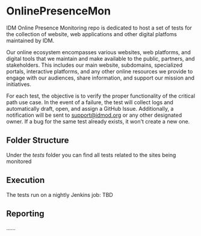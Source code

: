 # OnlinePresenceMon
IDM Online Presence Monitoring repo is dedicated to host a set of tests for the collection of website, web applications and other digital platfoms maintained by IDM.

Our online ecosystem encompasses various websites, web platforms, and digital tools that we maintain and make available to the public, partners, and stakeholders. This includes our main website, subdomains, specialized portals, interactive platforms, and any other online resources we provide to engage with our audiences, share information, and support our mission and initiatives.

For each test, the objective is to verify the proper functionality of the critical path use case. In the event of a failure, the test will collect logs and automatically draft, open, and assign a GitHub Issue. Additionally, a notification will be sent to support@idmod.org or any other designated owner. If a bug for the same test already exists, it won't create a new one.


## Folder Structure
Under the *tests* folder you can find all tests related to the sites being monitored

## Execution
The tests run on a nightly Jenkins job: TBD

## Reporting
 ...... 
